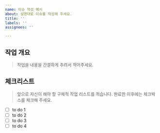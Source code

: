 ```yaml
---
name: 이슈 작성 예시
about: 설명대로 이슈를 작성해 주세요.
title: ''
labels: ''
assignees: ''

---
```


## 작업 개요

> 작업을 내용을 간결하게 추려서 적어주세요.

## 체크리스트
> 앞으로 자신이 해야 할 구체적 작업 리스트를 적습니다.  완료한 이후에는 체크박스를 체크해 주세요.
- [ ] to do 1
- [ ] to do 2
- [ ] to do 3
- [ ] to do 4
